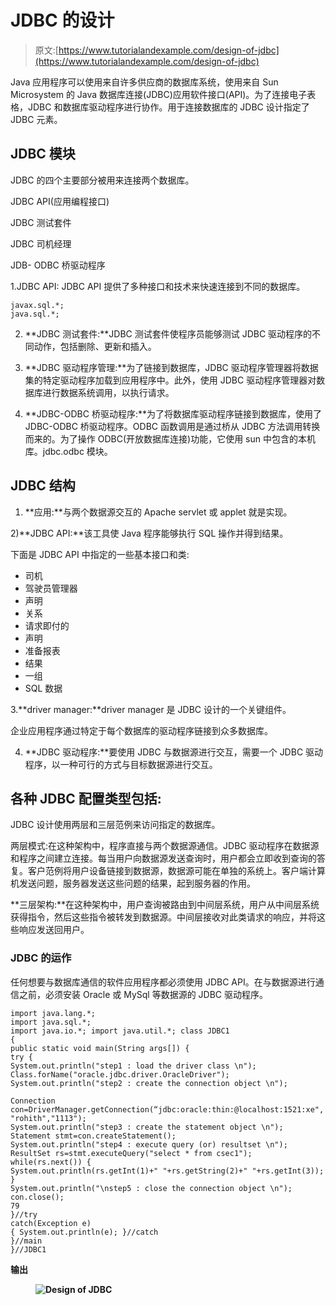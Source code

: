 # JDBC 的设计

> 原文:[https://www.tutorialandexample.com/design-of-jdbc](https://www.tutorialandexample.com/design-of-jdbc)

Java 应用程序可以使用来自许多供应商的数据库系统，使用来自 Sun Microsystem 的 Java 数据库连接(JDBC)应用软件接口(API)。为了连接电子表格，JDBC 和数据库驱动程序进行协作。用于连接数据库的 JDBC 设计指定了 JDBC 元素。

## JDBC 模块

JDBC 的四个主要部分被用来连接两个数据库。

JDBC API(应用编程接口)

JDBC 测试套件

JDBC 司机经理

JDB- ODBC 桥驱动程序

1.JDBC API: JDBC API 提供了多种接口和技术来快速连接到不同的数据库。

```
javax.sql.*;  
java.sql.*; 
```

2) **JDBC 测试套件:**JDBC 测试套件使程序员能够测试 JDBC 驱动程序的不同动作，包括删除、更新和插入。

3) **JDBC 驱动程序管理:**为了链接到数据库，JDBC 驱动程序管理器将数据集的特定驱动程序加载到应用程序中。此外，使用 JDBC 驱动程序管理器对数据库进行数据系统调用，以执行请求。

4) **JDBC-ODBC 桥驱动程序:**为了将数据库驱动程序链接到数据库，使用了 JDBC-ODBC 桥驱动程序。ODBC 函数调用是通过桥从 JDBC 方法调用转换而来的。为了操作 ODBC(开放数据库连接)功能，它使用 sun 中包含的本机库。jdbc.odbc 模块。

## JDBC 结构

1) **应用:**与两个数据源交互的 Apache servlet 或 applet 就是实现。

2)**JDBC API:**该工具使 Java 程序能够执行 SQL 操作并得到结果。

下面是 JDBC API 中指定的一些基本接口和类:

*   司机
*   驾驶员管理器
*   声明
*   关系
*   请求即付的
*   声明
*   准备报表
*   结果
*   一组
*   SQL 数据

3.**driver manager:**driver manager 是 JDBC 设计的一个关键组件。

企业应用程序通过特定于每个数据库的驱动程序链接到众多数据库。

4) **JDBC 驱动程序:**要使用 JDBC 与数据源进行交互，需要一个 JDBC 驱动程序，以一种可行的方式与目标数据源进行交互。

## 各种 JDBC 配置类型包括:

JDBC 设计使用两层和三层范例来访问指定的数据库。

两层模式:在这种架构中，程序直接与两个数据源通信。JDBC 驱动程序在数据源和程序之间建立连接。每当用户向数据源发送查询时，用户都会立即收到查询的答复。客户范例将用户设备链接到数据源，数据源可能在单独的系统上。客户端计算机发送问题，服务器发送这些问题的结果，起到服务器的作用。

**三层架构:**在这种架构中，用户查询被路由到中间层系统，用户从中间层系统获得指令，然后这些指令被转发到数据源。中间层接收对此类请求的响应，并将这些响应发送回用户。

### JDBC 的运作

任何想要与数据库通信的软件应用程序都必须使用 JDBC API。在与数据源进行通信之前，必须安装 Oracle 或 MySql 等数据源的 JDBC 驱动程序。

```
import java.lang.*;
import java.sql.*; 
import java.io.*; import java.util.*; class JDBC1
{ 
public static void main(String args[]) { 
try { 
System.out.println("step1 : load the driver class \n"); Class.forName("oracle.jdbc.driver.OracleDriver"); 
System.out.println("step2 : create the connection object \n"); 

Connection con=DriverManager.getConnection(“jdbc:oracle:thin:@localhost:1521:xe",
"rohith","1113"); 
System.out.println("step3 : create the statement object \n"); 
Statement stmt=con.createStatement(); 
System.out.println("step4 : execute query (or) resultset \n"); ResultSet rs=stmt.executeQuery("select * from csec1"); 
while(rs.next()) { 
System.out.println(rs.getInt(1)+" "+rs.getString(2)+" "+rs.getInt(3)); }
System.out.println("\nstep5 : close the connection object \n"); con.close(); 
79 
}//try 
catch(Exception e)
{ System.out.println(e); }//catch 
}//main 
}//JDBC1 
```

**输出**

 **<figure class="wp-block-image">![Design of JDBC](../Images/cc6a8bb43ea0f3287e8190dc533e58fe.png)</figure>**